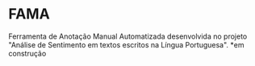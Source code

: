 # FAMA
Ferramenta de Anotação Manual Automatizada desenvolvida no projeto "Análise de Sentimento em textos escritos na Língua Portuguesa".
*em construção
